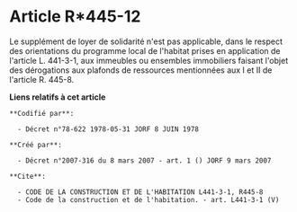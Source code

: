 # Article R*445-12

Le supplément de loyer de solidarité n'est pas applicable, dans le respect des orientations du programme local de l'habitat
prises en application de l'article L. 441-3-1, aux immeubles ou ensembles immobiliers faisant l'objet des dérogations aux
plafonds de ressources mentionnées aux I et II de l'article R. 445-8.

**Liens relatifs à cet article**

	**Codifié par**:

	  - Décret n°78-622 1978-05-31 JORF 8 JUIN 1978

	**Créé par**:

	  - Décret n°2007-316 du 8 mars 2007 - art. 1 () JORF 9 mars 2007

	**Cite**:

	  - CODE DE LA CONSTRUCTION ET DE L'HABITATION L441-3-1, R445-8
	  - Code de la construction et de l'habitation. - art. L441-3-1 (V)
